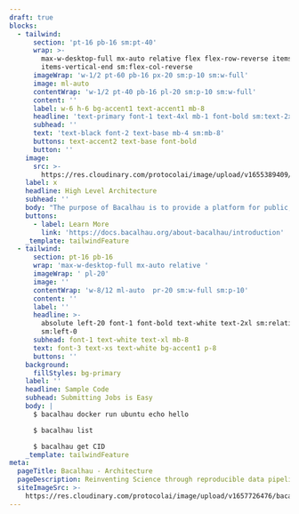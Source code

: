 ```yaml
---
draft: true
blocks:
  - tailwind:
      section: 'pt-16 pb-16 sm:pt-40'
      wrap: >-
        max-w-desktop-full mx-auto relative flex flex-row-reverse items-start
        items-vertical-end sm:flex-col-reverse
      imageWrap: 'w-1/2 pt-60 pb-16 px-20 sm:p-10 sm:w-full'
      image: ml-auto
      contentWrap: 'w-1/2 pt-40 pb-16 pl-20 sm:p-10 sm:w-full'
      content: ''
      label: w-6 h-6 bg-accent1 text-accent1 mb-8
      headline: 'text-primary font-1 text-4xl mb-1 font-bold sm:text-2xl sm:mb-12'
      subhead: ''
      text: 'text-black font-2 text-base mb-4 sm:mb-8'
      buttons: text-accent2 text-base font-bold
      button: ''
    image:
      src: >-
        https://res.cloudinary.com/protocolai/image/upload/v1655389409/bacalhau/Bacalhau_Architecture_and_Roadmap_for_the_Website_pjtcsp.jpg
    label: x
    headline: High Level Architecture
    subhead: ''
    body: "The purpose of Bacalhau is to provide a platform for public, transparent, and optionally verifiable computation. Bacalhau enables users to run arbitrary docker containers and wasm images as tasks against data stored in IPFS. This architecture is also referred to as Compute Over Data (or CoD). The Portuguese word for salted Cod fish is \"Bacalhau\" which is the origin of the project's name.\n\nBacalhau operates as a peer-to-peer network of nodes where each node has both a requestor and compute component.\_&#x20;\n\nTo interact with the cluster - Bacalhau CLI requests are sent to a node in the cluster (via JSON over HTTP), which then broadcasts messages over the transport layer to other nodes in the cluster.\_ All other nodes in the network are connected to the transport layer and as such have a shared view of the world.\n"
    buttons:
      - label: Learn More
        link: 'https://docs.bacalhau.org/about-bacalhau/introduction'
    _template: tailwindFeature
  - tailwind:
      section: pt-16 pb-16
      wrap: 'max-w-desktop-full mx-auto relative '
      imageWrap: ' pl-20'
      image: ''
      contentWrap: 'w-8/12 ml-auto  pr-20 sm:w-full sm:p-10'
      content: ''
      label: ''
      headline: >-
        absolute left-20 font-1 font-bold text-white text-2xl sm:relative
        sm:left-0
      subhead: font-1 text-white text-xl mb-8
      text: font-3 text-xs text-white bg-accent1 p-8
      buttons: ''
    background:
      fillStyles: bg-primary
    label: ''
    headline: Sample Code
    subhead: Submitting Jobs is Easy
    body: |
      $ bacalhau docker run ubuntu echo hello

      $ bacalhau list

      $ bacalhau get CID
    _template: tailwindFeature
meta:
  pageTitle: Bacalhau - Architecture
  pageDescription: Reinventing Science through reproducible data pipelines
  siteImageSrc: >-
    https://res.cloudinary.com/protocolai/image/upload/v1657726476/bacalhau/bacalhua-social_hbrzct.png
---
```


